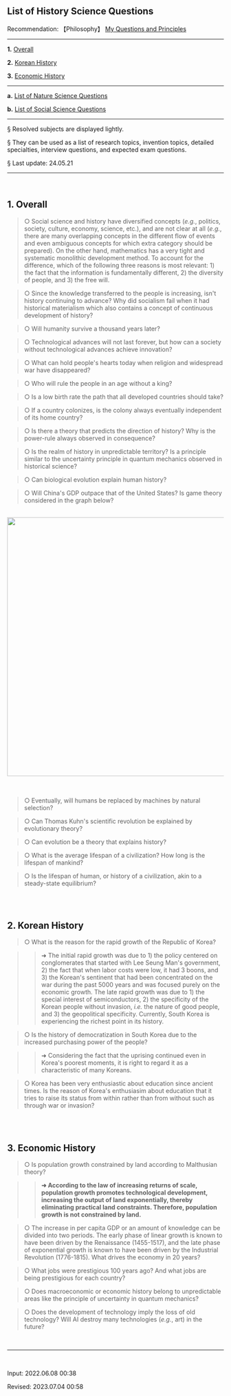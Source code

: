 ## **List of History Science Questions**

Recommendation: 【Philosophy】 [My Questions and Principles](https://jb243.github.io/pages/482)

---

**1.** [Overall](#1-overall)

**2.** [Korean History](#2-korean-history)

**3.** [Economic History](#3-economic-history)

---

**a.** [List of Nature Science Questions](https://jb243.github.io/pages/242)

**b.** [List of Social Science Questions](https://jb243.github.io/pages/307) 

---

§ Resolved subjects are displayed lightly.

§ They can be used as a list of research topics, invention topics, detailed specialties, interview questions, and expected exam questions.

§ Last update: 24.05.21

---

<br>

## **1. Overall**

> ○ Social science and history have diversified concepts (_e.g._, politics, society, culture, economy, science, etc.), and are not clear at all (_e.g._, there are many overlapping concepts in the different flow of events and even ambiguous concepts for which extra category should be prepared). On the other hand, mathematics has a very tight and systematic monolithic development method. To account for the difference, which of the following three reasons is most relevant: 1) the fact that the information is fundamentally different, 2) the diversity of people, and 3) the free will.

> ○ Since the knowledge transferred to the people is increasing, isn't history continuing to advance? Why did socialism fail when it had historical materialism which also contains a concept of continuous development of history?

> ○ Will humanity survive a thousand years later?

> ○ Technological advances will not last forever, but how can a society without technological advances achieve innovation?

> ○ What can hold people's hearts today when religion and widespread war have disappeared?

> ○ Who will rule the people in an age without a king?

> ○ Is a low birth rate the path that all developed countries should take?

> ○ If a country colonizes, is the colony always eventually independent of its home country?

> ○ Is there a theory that predicts the direction of history? Why is the power-rule always observed in consequence?

> ○ Is the realm of history in unpredictable territory? Is a principle similar to the uncertainty principle in quantum mechanics observed in historical science?

> ○ Can biological evolution explain human history?

> ○ Will China's GDP outpace that of the United States? Is game theory considered in the graph below?

<br>
<center>
<a href = "https://asia.nikkei.com/Economy/China-s-overtaking-of-U.S.-economy-delayed-to-2033-report-says" target="_blank" rel="noopener">
  <img src ="https://user-images.githubusercontent.com/55747737/202909106-6dc27aaf-02f8-4ddf-a6fb-64eae93e0b6c.png" width = "600 px;"> 
  </a>
</center>
<br>

<br>

> ○ Eventually, will humans be replaced by machines by natural selection?

> ○ Can Thomas Kuhn's scientific revolution be explained by evolutionary theory?

> ○ Can evolution be a theory that explains history?

> ○ What is the average lifespan of a civilization? How long is the lifespan of mankind?

> ○ Is the lifespan of human, or history of a civilization, akin to a steady-state equilibrium?

<br>

<br>

## **2. Korean History**

> ○ What is the reason for the rapid growth of the Republic of Korea? 

>> ➜ The initial rapid growth was due to 1) the policy centered on conglomerates that started with Lee Seung Man's government, 2) the fact that when labor costs were low, it had 3 boons, and 3) the Korean's sentinent that had been concentrated on the war during the past 5000 years and was focused purely on the economic growth. The late rapid growth was due to 1) the special interest of semiconductors, 2) the specificity of the Korean people without invasion, _i.e._ the nature of good people, and 3) the geopolitical specificity. Currently, South Korea is experiencing the richest point in its history.

> ○ Is the history of democratization in South Korea due to the increased purchasing power of the people? 

>> ➜ Considering the fact that the uprising continued even in Korea's poorest moments, it is right to regard it as a characteristic of many Koreans.

> ○ Korea has been very enthusiastic about education since ancient times. Is the reason of Korea's enthusiasim about education that it tries to raise its status from within rather than from without such as through war or invasion?

<br>

<br>

## **3. Economic History**

> ○ Is population growth constrained by land according to Malthusian theory?

>> **➜ According to the law of increasing returns of scale, population growth promotes technological development, increasing the output of land exponentially, thereby eliminating practical land constraints. Therefore, population growth is not constrained by land.**

> ○ The increase in per capita GDP or an amount of knowledge can be divided into two periods. The early phase of linear growth is known to have been driven by the Renaissance (1455-1517), and the late phase of exponential growth is known to have been driven by the Industrial Revolution (1776-1815). What drives the economy in 20 years?

> ○ What jobs were prestigious 100 years ago? And what jobs are being prestigious for each country?

> ○ Does macroeconomic or economic history belong to unpredictable areas like the principle of uncertainty in quantum mechanics?

> ○ Does the development of technology imply the loss of old technology? Will AI destroy many technologies (_e.g._, art) in the future?

<br>

---

<br>

Input: 2022.06.08 00:38

Revised: 2023.07.04 00:58
